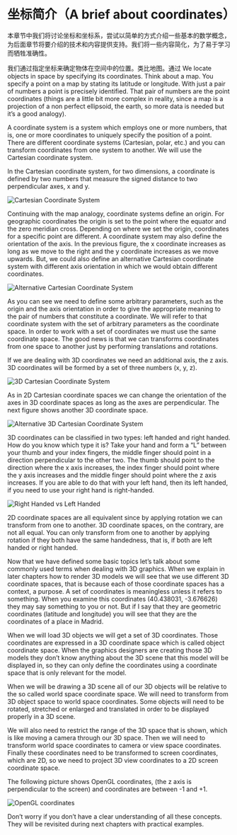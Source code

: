 # 坐标简介（A brief about coordinates）

本章节中我们将讨论坐标和坐标系，尝试以简单的方式介绍一些基本的数学概念，为后面章节将要介绍的技术和内容提供支持。我们将一些内容简化，为了易于学习而牺牲准确性。

我们通过指定坐标来确定物体在空间中的位置。类比地图。通过
We locate objects in space by specifying its coordinates. Think about a map. You specify a point on a map by stating its latitude or longitude. With just a pair of numbers a point is precisely identified. That pair of numbers are the point coordinates (things are a little bit more complex in reality, since a map is a projection of a non perfect ellipsoid, the earth, so more data is needed but it’s a good analogy).

A coordinate system is a system which employs one or more numbers, that is, one or more coordinates to uniquely specify the position of a point. There are different coordinate systems (Cartesian, polar, etc.) and you can transform coordinates from one system to another. We will use the Cartesian coordinate system.

In the Cartesian coordinate system, for two dimensions, a coordinate is defined by two numbers that measure the signed distance to two perpendicular axes, x and y.

![Cartesian Coordinate System](cartesian_coordinate_system.png) 

Continuing with the map analogy, coordinate systems define an origin. For geographic coordinates the origin is set to the point where the equator and the zero meridian cross. Depending on where we set the origin, coordinates for a specific point are different. A coordinate system may also define the orientation of the axis. In the previous figure, the x coordinate increases as long as we move to the right and the y coordinate increases as we move upwards. But, we could also define an alternative Cartesian coordinate system with different axis orientation in which we would obtain different coordinates.
 
![Alternative Cartesian Coordinate System](alt_cartesian_coordinate_system.png)

As you can see we need to define some arbitrary parameters, such as the origin and the axis orientation in order to give the appropriate meaning to the pair of numbers that constitute a coordinate.  We will refer to that coordinate system with the set of arbitrary parameters as the coordinate space. In order to work with a set of coordinates we must use the same coordinate space. The good news is that we can transforms coordinates from one space to another just by performing translations and rotations.

If we are dealing with 3D coordinates we need an additional axis, the z axis. 3D coordinates will be formed by a set of three numbers (x, y, z). 
 
![3D Cartesian Coordinate System](3d_cartesian_coordinate_system.png)

As in 2D Cartesian coordinate spaces we can change the orientation of the axes in 3D coordinate spaces as long as the axes are perpendicular. The next figure shows another 3D coordinate space.
 
![Alternative 3D Cartesian Coordinate System](alt_3d_cartesian_coordinate_system.png)

3D coordinates can be classified in two types: left handed and right handed. How do you know which type it is? Take your hand and form a “L” between your thumb and your index fingers, the middle finger should point in a direction perpendicular to the other two. The thumb should point to the direction where the x axis increases, the index finger should point where the y axis increases and the middle finger should point where the z axis increases. If you are able to do that with your left hand, then its left handed, if you need to use your right hand is right-handed.

![Right Handed vs Left Handed](righthanded_lefthanded.png) 

2D coordinate spaces are all equivalent since by applying rotation we can transform from one to another. 3D coordinate spaces, on the contrary, are not all equal. You can only transform from one to another by applying rotation if they both have the same handedness, that is, if both are left handed or right handed.

Now that we have defined some basic topics let’s talk about some commonly used terms when dealing with 3D graphics. When we explain in later chapters how to render 3D models we will see that we use different 3D coordinate spaces, that is because each of those coordinate spaces has a context, a purpose. A set of coordinates is meaningless unless it refers to something. When you examine this coordinates (40.438031, -3.676626) they may say something to you or not. But if I say that they are geometric coordinates (latitude and longitude) you will see that they are the coordinates of a place in Madrid.

When we will load 3D objects we will get a set of 3D coordinates. Those coordinates are expressed in a 3D coordinate space which is called object coordinate space. When the graphics designers are creating those 3D models they don’t know anything about the 3D scene that this model will be displayed in, so they can only define the coordinates using a coordinate space that is only relevant for the model.

When we will be drawing a 3D scene all of our 3D objects will be relative to the so called world space coordinate space. We will need to transform from 3D object space to world space coordinates. Some objects will need to be rotated, stretched or enlarged and translated in order to be displayed properly in a 3D scene.

We will also need to restrict the range of the 3D space that is shown, which is like moving a camera through our 3D space. Then we will need to transform world space coordinates to camera or view space coordinates. Finally these coordinates need to be transformed to screen coordinates, which are 2D, so we need to project 3D view coordinates to a 2D screen coordinate space.

The following picture shows OpenGL coordinates, (the z axis is perpendicular to the screen) and coordinates are between -1 and +1.

![OpenGL coordinates](opengl_coordinates.png) 

Don’t worry if you don’t have a clear understanding of all these concepts. They will be revisited during next chapters with practical examples. 

